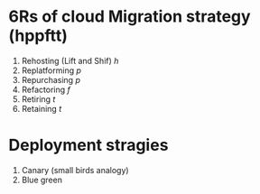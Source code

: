 # 6Rs of cloud Migration strategy (hppftt)

1. Rehosting (Lift and Shif) *h*
2. Replatforming *p*
3. Repurchasing *p*
4. Refactoring *f*
5. Retiring *t*
6. Retaining *t*

# Deployment stragies

1. Canary (small birds analogy)
2. Blue green

